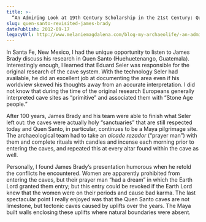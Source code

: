 ```yaml
---
title: >-
  “An Admiring Look at 19th Century Scholarship in the 21st Century: Quen Santo Revisited” By James Brady
slug: quen-santo-revisited-james-brady
datePublish: 2012-09-17
legacyUrl: http://www.melaniemagdalena.com/blog-my-archaeolife/-an-admiring-look-at-19th-century-scholarship-in-the-21st-century-quen-santo-revisited-by-james-brady
---
```


In Santa Fe, New Mexico, I had the unique opportunity to listen to James Brady discuss his research in Quen Santo (Huehuetenango, Guatemala). Interestingly enough, I learned that Eduard Seler was responsible for the original research of the cave system. With the technology Seler had available, he did an excellent job at documenting the area even if his worldview skewed his thoughts away from an accurate interpretation. I did not know that during the time of the original research Europeans generally interpreted cave sites as “primitive” and associated them with “Stone Age people.”
  
After 100 years, James Brady and his team were able to finish what Seler left out: the caves were actually holy “sanctuaries” that are still respected today and Quen Santo, in particular, continues to be a Maya pilgrimage site. The archaeological team had to take an _alcade rezador_ (“prayer man”) with them and complete rituals with candles and incense each morning prior to entering the caves, and repeated this at every altar found within the cave as well.
  
Personally, I found James Brady’s presentation humorous when he retold the conflicts he encountered. Women are apparently prohibited from entering the caves, but their prayer man “had a dream” in which the Earth Lord granted them entry; but this entry could be revoked if the Earth Lord knew that the women were on their periods and cause bad karma. The last spectacular point I really enjoyed was that the Quen Santo caves are not limestone, but tectonic caves caused by uplifts over the years. The Maya built walls enclosing these uplifts where natural boundaries were absent.
